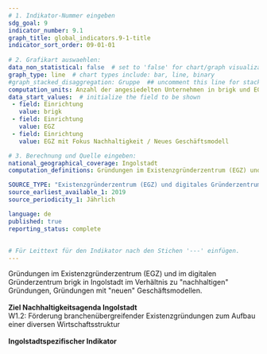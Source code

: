 ```yaml
---
# 1. Indikator-Nummer eingeben 
sdg_goal: 9 
indicator_number: 9.1
graph_title: global_indicators.9-1-title
indicator_sort_order: 09-01-01
 
# 2. Grafikart auswaehlen: 
data_non_statistical: false  # set to 'false' for chart/graph visualization 
graph_type: line  # chart types include: bar, line, binary 
#graph_stacked_disaggregation: Gruppe  ## uncomment this line for stacked bars. eplace 'Geschlecht' with the field of aggregation. 
computation_units: Anzahl der angesiedelten Unternehmen in brigk und EGZ 
data_start_values:  # initialize the field to be shown  
 - field: Einrichtung 
   value: brigk 
 - field: Einrichtung 
   value: EGZ
 - field: Einrichtung 
   value: EGZ mit Fokus Nachhaltigkeit / Neues Geschäftsmodell

# 3. Berechnung und Quelle eingeben: 
national_geographical_coverage: Ingolstadt 
computation_definitions: Gründungen im Existenzgründerzentrum (EGZ) und im digitalen Gründerzentrum brigk in Ingolstadt im Verhältnis zu "nachhaltigen" Gründungen, Gründungen mit "neuen" Geschäftsmodellen.

SOURCE_TYPE: "Existenzgründerzentrum (EGZ) und digitales Gründerzentrum (brigk)"  # data source  
source_earliest_available_1: 2019
source_periodicity_1: Jährlich

language: de   
published: true 
reporting_status: complete
 
 
# Für Leittext für den Indikator nach den Stichen '---' einfügen. 
---
```

Gründungen im Existenzgründerzentrum (EGZ) und im digitalen Gründerzentrum brigk in Ingolstadt im Verhältnis zu "nachhaltigen" Gründungen, Gründungen mit "neuen" Geschäftsmodellen. <br>
<br>
<b>Ziel Nachhaltigkeitsagenda Ingolstadt</b><br>
W1.2: Förderung branchenübergreifender Existenzgründungen zum Aufbau einer diversen Wirtschaftsstruktur<br>
<br>
<b>Ingolstadtspezifischer Indikator</b>
